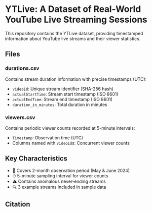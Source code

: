 # YTLive: A Dataset of Real-World YouTube Live Streaming Sessions
This repository contains the YTLive dataset, providing timestamped information about YouTube live streams and their viewer statistics.

## Files

### durations.csv
Contains stream duration information with precise timestamps (UTC):
- `videoId`: Unique stream identifier (SHA-256 hash)
- `actualStartTime`: Stream start timestamp (ISO 8601)
- `actualEndTime`: Stream end timestamp (ISO 8601)  
- `duration_in_minutes`: Total duration in minutes
  
### viewers.csv
Contains periodic viewer counts recorded at 5-minute intervals:
- `Timestamp`: Observation time (UTC)
- Columns named with `videoId`s: Concurrent viewer counts

## Key Characteristics
- 📅 Covers 2-month observation period (May & June 2024)
- ⏱ 5-minute sampling interval for viewer counts
- ⚠️ Contains anomalous never-ending streams
- 🔍 3 example streams included in sample data

## Citation
```

```
